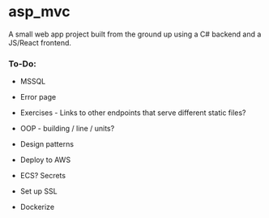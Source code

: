 # asp_mvc

A small web app project built from the ground up using a C# backend and a JS/React frontend.

### **To-Do**:

* MSSQL

* Error page
* Exercises - Links to other endpoints that serve different static files?
 * OOP - building / line / units?
 * Design patterns

* Deploy to AWS
 * ECS? Secrets
 * Set up SSL
 * Dockerize
